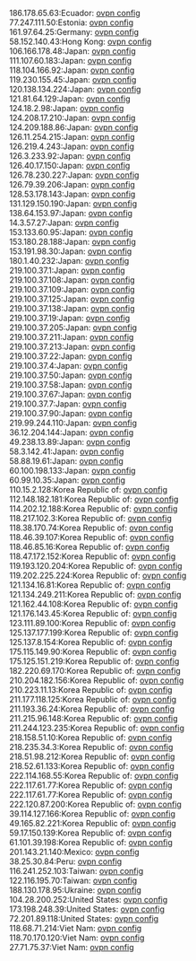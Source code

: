 186.178.65.63:Ecuador: [ovpn config](vpn/186_178_65_63.ovpn)  
77.247.111.50:Estonia: [ovpn config](vpn/77_247_111_50.ovpn)  
161.97.64.25:Germany: [ovpn config](vpn/161_97_64_25.ovpn)  
58.152.140.43:Hong Kong: [ovpn config](vpn/58_152_140_43.ovpn)  
106.166.178.48:Japan: [ovpn config](vpn/106_166_178_48.ovpn)  
111.107.60.183:Japan: [ovpn config](vpn/111_107_60_183.ovpn)  
118.104.166.92:Japan: [ovpn config](vpn/118_104_166_92.ovpn)  
119.230.155.45:Japan: [ovpn config](vpn/119_230_155_45.ovpn)  
120.138.134.224:Japan: [ovpn config](vpn/120_138_134_224.ovpn)  
121.81.64.129:Japan: [ovpn config](vpn/121_81_64_129.ovpn)  
124.18.2.98:Japan: [ovpn config](vpn/124_18_2_98.ovpn)  
124.208.17.210:Japan: [ovpn config](vpn/124_208_17_210.ovpn)  
124.209.188.86:Japan: [ovpn config](vpn/124_209_188_86.ovpn)  
126.11.254.215:Japan: [ovpn config](vpn/126_11_254_215.ovpn)  
126.219.4.243:Japan: [ovpn config](vpn/126_219_4_243.ovpn)  
126.3.233.92:Japan: [ovpn config](vpn/126_3_233_92.ovpn)  
126.40.17.150:Japan: [ovpn config](vpn/126_40_17_150.ovpn)  
126.78.230.227:Japan: [ovpn config](vpn/126_78_230_227.ovpn)  
126.79.39.206:Japan: [ovpn config](vpn/126_79_39_206.ovpn)  
128.53.178.143:Japan: [ovpn config](vpn/128_53_178_143.ovpn)  
131.129.150.190:Japan: [ovpn config](vpn/131_129_150_190.ovpn)  
138.64.153.97:Japan: [ovpn config](vpn/138_64_153_97.ovpn)  
14.3.57.27:Japan: [ovpn config](vpn/14_3_57_27.ovpn)  
153.133.60.95:Japan: [ovpn config](vpn/153_133_60_95.ovpn)  
153.180.28.188:Japan: [ovpn config](vpn/153_180_28_188.ovpn)  
153.191.98.30:Japan: [ovpn config](vpn/153_191_98_30.ovpn)  
180.1.40.232:Japan: [ovpn config](vpn/180_1_40_232.ovpn)  
219.100.37.1:Japan: [ovpn config](vpn/219_100_37_1.ovpn)  
219.100.37.108:Japan: [ovpn config](vpn/219_100_37_108.ovpn)  
219.100.37.109:Japan: [ovpn config](vpn/219_100_37_109.ovpn)  
219.100.37.125:Japan: [ovpn config](vpn/219_100_37_125.ovpn)  
219.100.37.138:Japan: [ovpn config](vpn/219_100_37_138.ovpn)  
219.100.37.19:Japan: [ovpn config](vpn/219_100_37_19.ovpn)  
219.100.37.205:Japan: [ovpn config](vpn/219_100_37_205.ovpn)  
219.100.37.211:Japan: [ovpn config](vpn/219_100_37_211.ovpn)  
219.100.37.213:Japan: [ovpn config](vpn/219_100_37_213.ovpn)  
219.100.37.22:Japan: [ovpn config](vpn/219_100_37_22.ovpn)  
219.100.37.4:Japan: [ovpn config](vpn/219_100_37_4.ovpn)  
219.100.37.50:Japan: [ovpn config](vpn/219_100_37_50.ovpn)  
219.100.37.58:Japan: [ovpn config](vpn/219_100_37_58.ovpn)  
219.100.37.67:Japan: [ovpn config](vpn/219_100_37_67.ovpn)  
219.100.37.7:Japan: [ovpn config](vpn/219_100_37_7.ovpn)  
219.100.37.90:Japan: [ovpn config](vpn/219_100_37_90.ovpn)  
219.99.244.110:Japan: [ovpn config](vpn/219_99_244_110.ovpn)  
36.12.204.144:Japan: [ovpn config](vpn/36_12_204_144.ovpn)  
49.238.13.89:Japan: [ovpn config](vpn/49_238_13_89.ovpn)  
58.3.142.41:Japan: [ovpn config](vpn/58_3_142_41.ovpn)  
58.88.19.61:Japan: [ovpn config](vpn/58_88_19_61.ovpn)  
60.100.198.133:Japan: [ovpn config](vpn/60_100_198_133.ovpn)  
60.99.10.35:Japan: [ovpn config](vpn/60_99_10_35.ovpn)  
110.15.2.128:Korea Republic of: [ovpn config](vpn/110_15_2_128.ovpn)  
112.148.182.181:Korea Republic of: [ovpn config](vpn/112_148_182_181.ovpn)  
114.202.12.188:Korea Republic of: [ovpn config](vpn/114_202_12_188.ovpn)  
118.217.102.3:Korea Republic of: [ovpn config](vpn/118_217_102_3.ovpn)  
118.38.170.74:Korea Republic of: [ovpn config](vpn/118_38_170_74.ovpn)  
118.46.39.107:Korea Republic of: [ovpn config](vpn/118_46_39_107.ovpn)  
118.46.85.16:Korea Republic of: [ovpn config](vpn/118_46_85_16.ovpn)  
118.47.172.152:Korea Republic of: [ovpn config](vpn/118_47_172_152.ovpn)  
119.193.120.204:Korea Republic of: [ovpn config](vpn/119_193_120_204.ovpn)  
119.202.225.224:Korea Republic of: [ovpn config](vpn/119_202_225_224.ovpn)  
121.134.16.81:Korea Republic of: [ovpn config](vpn/121_134_16_81.ovpn)  
121.134.249.211:Korea Republic of: [ovpn config](vpn/121_134_249_211.ovpn)  
121.162.44.108:Korea Republic of: [ovpn config](vpn/121_162_44_108.ovpn)  
121.176.143.45:Korea Republic of: [ovpn config](vpn/121_176_143_45.ovpn)  
123.111.89.100:Korea Republic of: [ovpn config](vpn/123_111_89_100.ovpn)  
125.137.177.199:Korea Republic of: [ovpn config](vpn/125_137_177_199.ovpn)  
125.137.8.154:Korea Republic of: [ovpn config](vpn/125_137_8_154.ovpn)  
175.115.149.90:Korea Republic of: [ovpn config](vpn/175_115_149_90.ovpn)  
175.125.151.219:Korea Republic of: [ovpn config](vpn/175_125_151_219.ovpn)  
182.220.69.170:Korea Republic of: [ovpn config](vpn/182_220_69_170.ovpn)  
210.204.182.156:Korea Republic of: [ovpn config](vpn/210_204_182_156.ovpn)  
210.223.11.13:Korea Republic of: [ovpn config](vpn/210_223_11_13.ovpn)  
211.177.118.125:Korea Republic of: [ovpn config](vpn/211_177_118_125.ovpn)  
211.193.36.24:Korea Republic of: [ovpn config](vpn/211_193_36_24.ovpn)  
211.215.96.148:Korea Republic of: [ovpn config](vpn/211_215_96_148.ovpn)  
211.244.123.235:Korea Republic of: [ovpn config](vpn/211_244_123_235.ovpn)  
218.158.51.10:Korea Republic of: [ovpn config](vpn/218_158_51_10.ovpn)  
218.235.34.3:Korea Republic of: [ovpn config](vpn/218_235_34_3.ovpn)  
218.51.98.212:Korea Republic of: [ovpn config](vpn/218_51_98_212.ovpn)  
218.52.61.133:Korea Republic of: [ovpn config](vpn/218_52_61_133.ovpn)  
222.114.168.55:Korea Republic of: [ovpn config](vpn/222_114_168_55.ovpn)  
222.117.61.77:Korea Republic of: [ovpn config](vpn/222_117_61_77.ovpn)  
222.117.61.77:Korea Republic of: [ovpn config](vpn/222_117_61_77.ovpn)  
222.120.87.200:Korea Republic of: [ovpn config](vpn/222_120_87_200.ovpn)  
39.114.127.166:Korea Republic of: [ovpn config](vpn/39_114_127_166.ovpn)  
49.165.82.221:Korea Republic of: [ovpn config](vpn/49_165_82_221.ovpn)  
59.17.150.139:Korea Republic of: [ovpn config](vpn/59_17_150_139.ovpn)  
61.101.39.198:Korea Republic of: [ovpn config](vpn/61_101_39_198.ovpn)  
201.143.21.140:Mexico: [ovpn config](vpn/201_143_21_140.ovpn)  
38.25.30.84:Peru: [ovpn config](vpn/38_25_30_84.ovpn)  
116.241.252.103:Taiwan: [ovpn config](vpn/116_241_252_103.ovpn)  
122.116.195.70:Taiwan: [ovpn config](vpn/122_116_195_70.ovpn)  
188.130.178.95:Ukraine: [ovpn config](vpn/188_130_178_95.ovpn)  
104.28.200.252:United States: [ovpn config](vpn/104_28_200_252.ovpn)  
173.198.248.39:United States: [ovpn config](vpn/173_198_248_39.ovpn)  
72.201.89.118:United States: [ovpn config](vpn/72_201_89_118.ovpn)  
118.68.71.214:Viet Nam: [ovpn config](vpn/118_68_71_214.ovpn)  
118.70.170.120:Viet Nam: [ovpn config](vpn/118_70_170_120.ovpn)  
27.71.75.37:Viet Nam: [ovpn config](vpn/27_71_75_37.ovpn)  
